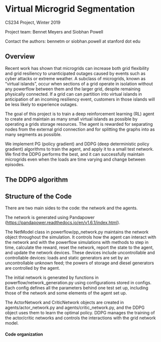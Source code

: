 # Virtual Microgrid Segmentation
CS234 Project, Winter 2019

Project team: Bennet Meyers and Siobhan Powell

Contact the authors: bennetm or siobhan.powell at stanford dot edu

## Overview
Recent work has shown that microgrids can increase both grid flexibility and grid resiliency to unanticipated outages 
caused by events such as cyber attacks or extreme weather. A subclass of microgrids, known as “virtual 
islands”, occur when sections of a grid operate in isolation without any powerflow between them and the   larger grid, 
despite remaining physically connected. If a grid can can partition into virtual islands in anticipation of an incoming 
resiliency event, customers in those islands will be less likely to experience outages.

The goal of this project is to train a deep reinforcement learning (RL) agent to create and maintain as many small virtual 
islands as possible by operating a grids storage resources. The agent is rewarded for separating nodes from the external
grid connection and for splitting the graphs into as many segments as possible.  

We implement PG (policy gradient) and DDPG (deep deterministic policy gradient) algorithms to train the agent, and
apply it to a small test network. We find the DDPG performs the best, and it can successfully maintain microgrids even when
the loads are time varying and change between episodes. 

## The DDPG algorithm



## Structure of the Code

There are two main sides to the code: the network and the agents. 

The network is generated using Pandapower (https://pandapower.readthedocs.io/en/v1.6.1/index.html). 

The NetModel class in powerflow/pp_network.py maintains the network 
object throughout the simulation. It controls how the agent can interact with the network 
and with the powerflow simulations with methods to step in time, calculate the reward, reset the network, 
report the state to the agent, and update the network devices. These devices include uncontrollable and controllable devices: 
loads and static generators are set by an uncontrollable unknown feed;  the powers of storage and diesel generators are 
controlled by the agent. 

The initial network is generated by functions in powerflow/network_generation.py using configurations stored
in configs. Each config defines all the parameters behind one test set up, including those of the network and some 
elements of the agent set up.   

The ActorNetwork and CriticNetwork objects are created in agents/actor_network.py and agents/critic_network.py, and the 
DDPG object uses them to learn the optimal policy. DDPG manages the training of the actor/critic networks
and controls the interactions with the grid network model. 


  




#### Code organization
